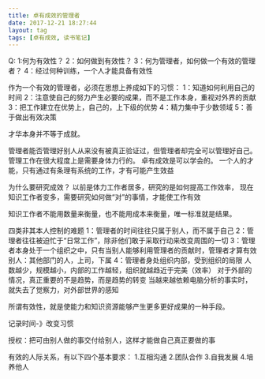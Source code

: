```yaml
---
title: 卓有成效的管理者
date: 2017-12-21 18:27:44
layout: tag
tags: [卓有成效, 读书笔记]
---
```


Q:
	1:何为有效性？
	2：如何做到有效性？
	3：何为管理者，如何做一个有效的管理者？
	4：经过何种训练，一个人才能具备有效性
	
作为一个有效的管理者，必须在思想上养成如下的习惯：
	1：知道如何利用自己的时间
	2：注意使自己的努力产生必要的成果，而不是工作本身，重视对外界的贡献
	3：把工作建立在优势上，自己的，上下级的优势
	4：精力集中于少数领域
	5：善于做出有效决策

才华本身并不等于成就。

<!--more-->

管理者能否管理好别人从来没有被真正验证过，但管理者却完全可以管理好自己。管理工作在很大程度上是需要身体力行的。
卓有成效是可以学会的。
一个人的才能，只有通过有条理有系统的工作，才有可能产生效益

为什么要研究成效？
	以前是体力工作者居多，研究的是如何提高工作效率，
	现在知识工作者变多，需要研究如何做“对”的事情，才能使工作有效

知识工作者不能用数量来衡量，也不能用成本来衡量，唯一标准就是结果。

四类非其本人控制的难题
	1：管理者的时间往往只属于别人，而不属于自己
	2：管理者往往被迫忙于“日常工作”，除非他们敢于采取行动来改变周围的一切
	3：管理者本身处于一个组织之中，只有当别人能够利用管理者的贡献时，管理者才算有效
		别人：其他部门的人，上司，下属
	4：管理者身处组织内部，受到组织的局限
		人数越少，规模越小，内部的工作越轻，组织就越趋近于完美（效率）
		对于外部的情况，真正重要的不是趋势，而是趋势的转变
		当越来越依赖电脑分析的事实时，就失去了觉察力，对外部世界的感知
		
所谓有效性，就是使能力和知识资源能够产生更多更好成果的一种手段。

记录时间-》改变习惯

授权：把可由别人做的事交付给别人，这样才能做自己真正要做的事



有效的人际关系，有以下四个基本要求：
1.互相沟通
2.团队合作
3.自我发展
4.培养他人